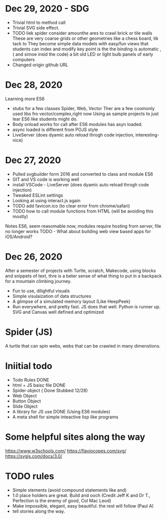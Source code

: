 # Dec 29, 2020 - SDG
* Trivial html to method call
* Trivial SVG side effect.
* TODO liek spider consider amounthe ares to crawl brick or tile walls
These are very coarse grids or other geometries like a chess board, tik tack to
They become simple data models with easy/fun views that students can index and modify
key point is the the binding is automatic , ( and simoe insid the code) a bit
old LED or light bulb panels of early computers
* Changed origin github URL

# Dec 28, 2020
Learning more ES6
* stubs for a few classes Spider, Web, Vector
Ther are a few coomonly used libs fro vector/complex,right now
Using as sample projects to just lear ES6 like students might do.
* Body onload works for call after ES6 modules has asyn loaded.
* async loaded is different from POJS style
* LiveServer (does dyamic auto reload throgh code injection, interesting-nice)

# Dec 27, 2020
* Pulled svgbuilder form 2016 and converted to class and module ES6
* GIT and VS code is working well
* install VSCode - LiveServer (does dyamic auto reload throgh code injection)
* Tweaked ESLint settings
* Looking at using interact.js again
* TODO add favicon.ico (to clear error from chrome/safari)
* TODO how to call module functions from HTML (will be avoiding this mostly)

Notes ES6, seem reasomable now, modules require hosting from server, file no longer works
TODO - What about building web view based apps for iOS/Android?

# Dec 26, 2020
After a semester of projects with Turtle, scratch, Makecode, using blocks and snippets of text, thre is a beter sense of what thing to put in a backpack for a mountain climbing journey. 

* Fun to use, dilightful visuals
* Simple visulaization of data structures
* A glimpse of a simulated memory layout (Like HeepPeek) 
* Run everywhere, and pretty fast. JS does that well. Python is runner up. SVG and Canvas well defined and optimized

# Spider (JS) 
A turtle that can spin webs, webs that can be crawled in many dimenstions. 


# Iniitial todo
* Todo Rules DONE
* html + JS baisc file DONE
* Spider object  ( Done Stubbed 12/28)
* Web Object
* Button Object
* Slide Object
* A library for JS use DONE (Using ES6 modules)
* A meta shell for simple inteactive lisp like programs

# Some helpful sites along the way
https://www.w3schools.com/
https://flaviocopes.com/svg/
https://svgjs.com/docs/3.0/

# TODO rules
* Simple stements (avoid compound statements like and)
* 1.0 place holders are great. Build and ooch (Credit Jeff K and Dr T., Perfection is the enemy of good, Col Mac Leod)
* Make impossible, elegant, easy beautiful. the rest will follow (Paul A)
* tell stories along the way.
